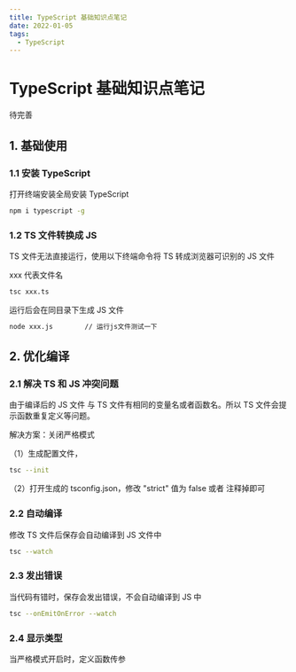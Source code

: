 ```yaml
---
title: TypeScript 基础知识点笔记
date: 2022-01-05
tags:
  - TypeScript
---
```


# TypeScript 基础知识点笔记

待完善

## 1. 基础使用

### 1.1 安装 TypeScript

打开终端安装全局安装 TypeScript

```bash
npm i typescript -g
```

### 1.2 TS 文件转换成 JS

TS 文件无法直接运行，使用以下终端命令将 TS 转成浏览器可识别的 JS 文件

xxx 代表文件名

```bash
tsc xxx.ts
```

运行后会在同目录下生成 JS 文件

```bash
node xxx.js        // 运行js文件测试一下
```

## 2. 优化编译

### 2.1 解决 TS 和 JS 冲突问题

由于编译后的 JS 文件 与 TS 文件有相同的变量名或者函数名。所以 TS 文件会提示函数重复定义等问题。

解决方案：关闭严格模式

（1）生成配置文件，

```bash
tsc --init
```

（2）打开生成的 tsconfig.json，修改 "strict" 值为 false 或者 注释掉即可

### 2.2 自动编译

修改 TS 文件后保存会自动编译到 JS 文件中

```bash
tsc --watch
```

### 2.3 发出错误

当代码有错时，保存会发出错误，不会自动编译到 JS 中

```bash
tsc --onEmitOnError --watch
```

### 2.4 显示类型

当严格模式开启时，定义函数传参
